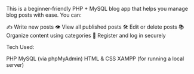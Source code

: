 This is a beginner-friendly PHP + MySQL blog app that helps you manage blog posts with ease. You can:

✍️ Write new posts
👁 View all published posts
🛠 Edit or delete posts
📚 Organize content using categories
🔐 Register and log in securely



Tech Used:

PHP
MySQL (via phpMyAdmin)
HTML & CSS
XAMPP (for running a local server)

